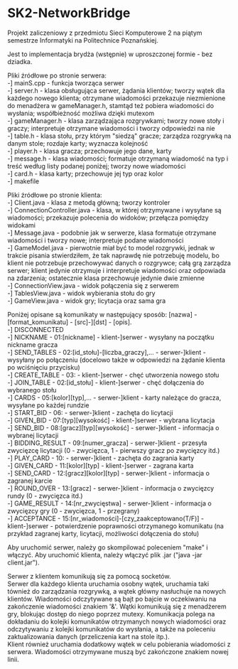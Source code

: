 # SK2-NetworkBridge
Projekt zaliczeniowy z przedmiotu Sieci Komputerowe 2 na piątym semestrze Informatyki na Politechnice Poznańskiej.  

Jest to implementacja brydża (wstępnie) w uproszczonej formie - bez dziadka.  

Pliki źródłowe po stronie serwera:  
-] mainS.cpp - funkcja tworząca serwer  
-] server.h - klasa obsługująca serwer, żądania klientów; tworzy wątek dla każdego nowego klienta; otrzymane wiadomości przekazuje niezmienione do menadżera w gameManager.h, stamtąd też pobiera wiadomości do wysłania; współbieżność możliwa dzięki mutexom  
-] gameManager.h - klasa zarządzająca rozgrywkami; tworzy nowe stoły i graczy; interpretuje otrzymane wiadomości i tworzy odpowiedzi na nie  
-] table.h - klasa stołu, przy którym "siedzą" gracze; zarządza rozgrywką na danym stole; rozdaje karty; wyznacza kolejność  
-] player.h - klasa gracza; przechowuje jego dane, karty  
-] message.h - klasa wiadomości; formatuje otrzymaną wiadomość na typ i treść według listy podanej poniżej; tworzy nowe wiadomości  
-] card.h - klasa karty; przechowuje jej typ oraz kolor  
-] makefile  

Pliki źródłowe po stronie klienta:  
-] Client.java - klasa z metodą główną; tworzy kontroler  
-] ConnectionController.java - klasa, w której otrzymywane i wysyłane są wiadomości; przekazuje polecenia do widoków; przełącza pomiędzy widokami  
-] Message.java - podobnie jak w serwerze, klasa formatuje otrzymane wiadomości i tworzy nowe; interpretuje podane wiadomości  
-] GameModel.java - pierwotnie miał być to model rozgrywki, jednak w trakcie pisania stwierdziłem, że tak naprawdę nie potrzebuję modelu, bo klient nie potrzebuje przechowywać danych o rozgrywce; całą grą zarządza serwer; klient jedynie otrzymuje i interpretuje wiadomości oraz odpowiada na zdarzenia; ostatecznie klasa przechowuje jedynie dwie zmienne  
-] ConnectionView.java - widok połączenia się z serwerem  
-] TablesView.java - widok wybierania stołu do gry  
-] GameView.java - widok gry; licytacja oraz sama gra  

Poniżej opisane są komunikaty w następujący sposób: [nazwa] - [format_komunikatu] - [src]-][dst] - [opis].  
-] DISCONNECTED  
-] NICKNAME - 01:[nickname] - klient-]serwer - wysyłany na początku nickname gracza  
-] SEND_TABLES - 02:[id_stołu]-[liczba_graczy],... - serwer-]klient - wysyłany po połączeniu (docelowo także w odpowiedzi na żądanie klienta po wciśnięciu przycisku)  
-] CREATE_TABLE - 03: - klient-]serwer - chęć utworzenia nowego stołu  
-] JOIN_TABLE - 02:[id_stołu] - klient-]serwer - chęć dołączenia do wybranego stołu  
-] CARDS - 05:[kolor][typ],... - serwer-]klient - karty należące do gracza, wysyłane po każdej rundzie  
-] START_BID - 06: - serwer-]klient - zachęta do licytacji  
-] GIVEN_BID - 07:[typ][wysokość] - klient-]serwer - wybrana licytacja  
-] SEND_BID - 08:[gracz][typ][wysokość] - serwer-]klient - informacja o wybranej licytacji  
-] BIDDING_RESULT - 09:[numer_gracza] - serwer-]klient - przesyła zwycięzcę licytacji (0 - zwycięzca, 1 - pierwszy gracz po zwycięzcy itd.)  
-] PLAY_CARD - 10: - serwer-]klient - zachęta do zagrania karty  
-] GIVEN_CARD - 11:[kolor][typ] - klient-]serwer - zagrana karta  
-] SEND_CARD - 12:[gracz][kolor][typ] - serwer-]klient - informacja o zagranej karcie  
-] ROUND_OVER - 13:[gracz] - serwer-]klient - informacja o zwycięzcy rundy (0 - zwycięzca itd.)  
-] GAME_RESULT - 14:[nr_zwycięstwa] - serwer-]klient - informacja o zwycięzcy gry (0 - zwycięzca, 1 - przegrany)  
-] ACCEPTANCE - 15:[nr_wiadomości]-[czy_zaakceptowano(T/F)] - klient-]serwer - potwierdzenie poprawności otrzymanego komunikatu (na przykład zagranej karty, licytacji, możliwości dołączenia do stołu)  

Aby uruchomić serwer, należy go skompilować poleceniem "make" i włączyć. Aby uruchomić klienta, należy włączyć plik .jar ("java -jar client.jar").  

Serwer z klientem komunikują się za pomocą socketów.  
Serwer dla każdego klienta uruchamia osobny wątek, uruchamia taki tównież do zarządzania rozgrywką, a wątek główny nasłuchuje na nowych klientów. Wiadomości odczytywane są bajt po bajcie w oczekiwaniu na zakończenie wiadomości znakiem '&'. Wątki komunikują się z menadżerem gry, blokując dostęp do niego poprzez mutexy. Komunikacja polega na dokładaniu do kolejki komunikatów otrzymanych nowych wiadomości oraz odczytywaniu z kolejki komunikatów do wysłania, a także na poleceniu zaktualizowania danych (przeliczenia kart na stole itp.).  
Klient również uruchamia dodatkowy wątek w celu pobierania wiadomości z serwera. Wiadomości otrzymywane muszą być zakończone znakiem nowej linii.  
